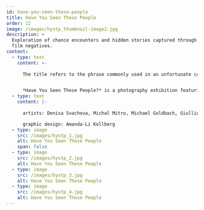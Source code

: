 ```yaml
---
id: have-you-seen-these-people
title: Have You Seen These People
order: 12
image: /images/hystp_thumbnail-image2.jpg
description: >
  Exploration of chance encounters and hidden stories captured through found
  film negatives.
content:
  - type: text
    content: >-
      
      The title refers to the phrase commonly used in an unfortunate case of someone close gone missing. Nothing but a little bit of hope or despair, rather, remains. Our approach is the exact opposite: we do not look for anyone who disappeared, we are curious about the people we discovered. We know each other from the found film negatives. A series of questions arise immediately: Who are these people? What do they do? What are their destinies? Are they still alive? Can we meet? Do you know them? Have you seen these people?


      *Have You Seen These People?* is a photography exhibition featuring found film negatives, presenting the work of four artists who reflect on the serendipity of discovering these images. The project questions whether it was mere chance that led us to these specific negatives or if something deeper connects us to them. Alongside the exhibition, we created a catalog with photographs and the stories of how each negative was found.
  - type: text
    content: |-
      
      artists: Denisa Svachova, Michal Mitro, Michael Goldbach, Giullio Zannol

      graphic design: Amanda-Li Kollberg
  - type: image
    src: /images/hystp_1.jpg
    alt: Have You Seen These People
    span: false
  - type: image
    src: /images/hystp_2.jpg
    alt: Have You Seen These People
  - type: image
    src: /images/hystp_3.jpg
    alt: Have You Seen These People
  - type: image
    src: /images/hystp_4.jpg
    alt: Have You Seen These People
---
```

